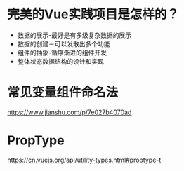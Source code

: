 # 完美的Vue实践项目是怎样的？
- 数据的展示-最好是有多级复杂数据的展示
- 数据的创建－可以发散出多个功能
- 组件的抽象-循序渐进的组件开发
- 整体状态数据结构的设计和实现 


# 常见变量组件命名法   
https://www.jianshu.com/p/7e027b4070ad

# PropType
https://cn.vuejs.org/api/utility-types.html#proptype-t
